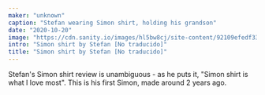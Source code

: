 ```yaml
---
maker: "unknown"
caption: "Stefan wearing Simon shirt, holding his grandson"
date: "2020-10-20"
image: "https://cdn.sanity.io/images/hl5bw8cj/site-content/92109efedf33b53ac0664aa70d6c5e160da81e28-1200x1600.jpg"
intro: "Simon shirt by Stefan [No traducido]"
title: "Simon shirt by Stefan [No traducido]"
---
```



Stefan's Simon shirt review is unambiguous - as he puts it, "Simon shirt is what I love most". This is his first Simon, made around 2 years ago.

